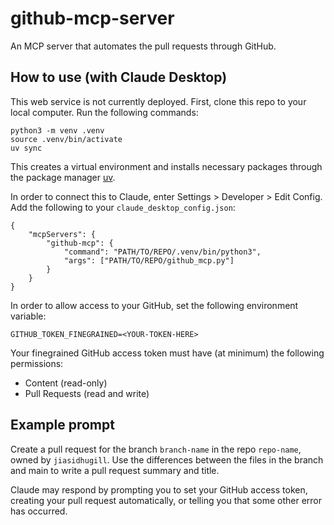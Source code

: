 # github-mcp-server
An MCP server that automates the pull requests through GitHub.

## How to use (with Claude Desktop)
This web service is not currently deployed. First, clone this repo to your local computer. Run the following commands: 

```
python3 -m venv .venv
source .venv/bin/activate
uv sync
```

This creates a virtual environment and installs necessary packages through the package manager [uv](https://docs.astral.sh/uv/).

In order to connect this to Claude, enter Settings > Developer > Edit Config. Add the following to your `claude_desktop_config.json`: 

```
{
    "mcpServers": {
        "github-mcp": {
            "command": "PATH/TO/REPO/.venv/bin/python3",
            "args": ["PATH/TO/REPO/github_mcp.py"]
        }
    }
}
```

In order to allow access to your GitHub, set the following environment variable: 

`GITHUB_TOKEN_FINEGRAINED=<YOUR-TOKEN-HERE>`

Your finegrained GitHub access token must have (at minimum) the following permissions: 
- Content (read-only)
- Pull Requests (read and write)

## Example prompt

Create a pull request for the branch `branch-name` in the repo `repo-name`, owned by `jiasidhugill`. Use the differences between the files in the branch and main to write a pull request summary and title.

Claude may respond by prompting you to set your GitHub access token, creating your pull request automatically, or telling you that some other error has occurred.